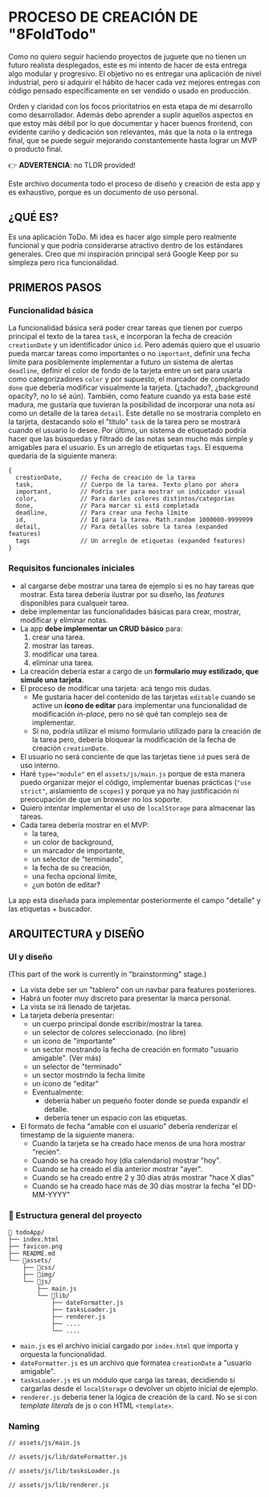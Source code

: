 # PROCESO DE CREACIÓN DE "8FoldTodo"

Como no quiero seguir haciendo proyectos de juguete que no tienen un futuro realista desplegados, este es mi intento de hacer de esta entrega algo modular y progresivo. El objetivo no es entregar una aplicación de nivel industrial, pero si adquirir el hábito de hacer cada vez mejores entregas con código pensado específicamente en ser vendido o usado en producción. 

Orden y claridad con los focos prioritatrios en esta etapa de mi desarrollo como desarrollador. Además debo aprender a suplir aquellos aspectos en que estoy más débil por lo que documentar y hacer buenos frontend, con evidente cariño y dedicación son relevantes, más que la nota o la entrega final, que se puede seguir mejorando constantemente hasta lograr un MVP o producto final.

👉 **ADVERTENCIA**: no TLDR provided!

Este archivo documenta todo el proceso de diseño y creación de esta app y es exhaustivo, porque es un documento de uso personal. 

## ¿QUÉ ES?

Es una aplicación ToDo. Mi idea es hacer algo simple pero realmente funcional y que podría considerarse atractivo dentro de los estándares generales. Creo que mi inspiración principal será Google Keep por su simpleza pero rica funcionalidad.

## PRIMEROS PASOS

### Funcionalidad básica

La funcionalidad básica será poder crear tareas que tienen por cuerpo principal el texto de la tarea `task`, e incorporan la fecha de creación `creationDate` y un identificador único `id`. Pero además quiero que el usuario pueda marcar tareas como importantes o no `important`, definir una fecha límite para posiblemente implementar a futuro un sistema de alertas `deadline`, definir el color de fondo de la tarjeta entre un set para usarla como categorizadores `color` y por supuesto, el marcador de completado `done` que debería modificar visualmente la tarjeta. (¿tachado?, ¿background opacity?, no lo sé aún). También, como feature cuando ya esta base esté madura, me gustaría que tuvieran la posibilidad de incorporar una nota así como un detalle de la tarea `detail`. Este detalle no se mostraría completo en la tarjeta, destacando solo el "titulo" `task` de la tarea pero se mostrará cuando el usuario lo desee. Por último, un sistema de etiquetado podría hacer que las búsquedas y filtrado de las notas sean mucho más simple y amigables para el usuario. Es un arreglo de etiquetas `tags`. El esquema quedaría de la siguiente manera:

```Js
{
  creationDate,     // Fecha de creación de la tarea
  task,             // Cuerpo de la tarea. Texto plano por ahora
  important,        // Podría ser para mostrar un indicador visual
  color,            // Para darles colores distintos/categorías
  done,             // Para marcar si está completada
  deadline,         // Para crear una fecha límite
  id,               // Id para la tarea. Math.random 1000000-9999999
  detail,           // Para detalles sobre la tarea (expanded features)
  tags              // Un arreglo de etiquetas (expanded features)
}
```

### Requisitos funcionales iniciales

- al cargarse debe mostrar una tarea de ejemplo si es no hay tareas que mostrar. Esta tarea debería ilustrar por su diseño, las _features_ disponibles para cualqueir tarea.
- debe implementar las funcionalidades básicas para crear, mostrar, modificar y eliminar notas.
- La app **debe implementar un CRUD básico** para:  
  1. crear una tarea.
  1. mostrar las tareas. 
  1. modificar una tarea.  
  1. eliminar una tarea. 
- La creación debería estar a cargo de un **formulario muy estilizado, que simule una tarjeta**.
- El proceso de modificar una tarjeta: acá tengo mis dudas.
  - Me gustaría hacer del contenido de las tarjetas `editable` cuando se active un **ícono de editar** para implementar una funcionalidad de modificación _in-place_, pero no sé qué tan complejo sea de implementar.
  - Si no, podría utilizar el mismo formulario utilizado para la creación de la tarea pero, debería bloquear la modificación de la fecha de creación `creationDate`.
- El usuario no será conciente de que las tarjetas tiene `id` pues será de uso interno.
- Haré `type="module"` en el `assets/js/main.js` porque de esta manera puedo organizar mejor el código, implementar buenas prácticas (`"use strict"`, aislamiento de `scopes`) y porque ya no hay justificación ni preocupación de que un browser no los soporte.
- Quiero intentar implementar el uso de `localStorage` para almacenar las tareas.
- Cada tarea debería mostrar en el MVP: 
  - la tarea, 
  - un color de background, 
  - un marcador de importante,
  - un selector de "terminado",
  - la fecha de su creación,
  - una fecha opcional límite,
  - ¿un botón de editar?

La app está diseñada para implementar posteriormente el campo "detalle" y las etiquetas + buscador.


## ARQUITECTURA y DISEÑO

### UI y diseño

(This part of the work is currently in "brainstorming" stage.)

- La vista debe ser un "tablero" con un navbar para features posteriores.
- Habrá un footer muy discreto para presentar la marca personal.
- La vista se irá llenado de tarjetas.
- La tarjeta debería presentar:
  - un cuerpo principal donde escribir/mostrar la tarea.
  - un selector de colores seleccionado. (no libre)
  - un ícono de "importante"
  - un sector mostrando la fecha de creación en formato "usuario amigable". (Ver más)
  - un selector de "terminado"
  - un sector mostrndo la fecha límite
  - un ícono de "editar"
  - Eventualmente:
    - debería haber un pequeño footer donde se pueda expandir el detalle.
    - debería tener un espacio con las etiquetas. 
- El formato de fecha "amable con el usuario" debería renderizar el timestamp de la siguiente manera:
  - Cuando la tarjeta se ha creado hace menos de una hora mostrar "recién".
  - Cuando se ha creado hoy (día calendario) mostrar "hoy".
  - Cuando se ha creado el día anterior mostrar "ayer".
  - Cuando se ha creado entre 2 y 30 días atrás mostrar "hace X días"
  - Cuando se ha creado hace más de 30 días mostrar la fecha "el DD-MM-YYYY"


### 📁 Estructura general del proyecto

```
📁 todoApp/  
├── index.html  
├── favicon.png  
├── README.md  
└── 📁assets/  
    ├── 📁css/  
    ├── 📁img/  
    └── 📁js/
        ├── main.js
        └── 📁lib/
            ├── dateFormatter.js
            ├── tasksLoader.js  
            ├── renderer.js  
            ├── ....  
            └── ....  
```

- `main.js` es el archivo inicial cargado por `index.html` que importa y orquesta la funcionalidad.
- `dateFormatter.js` es un archivo que formatea `creationDate` a "usuario amigable".
- `tasksLoader.js` es un módulo que carga las tareas, decidiendo si cargarlas desde el `localStorage` o devolver un objeto inicial de ejemplo.
- `renderer.js` deberia tener la lógica de creación de la card. No se si con _template literals_ de js o con HTML `<template>`.


### Naming

```Js
// assets/js/main.js
```

```Js
// assets/js/lib/dateFormatter.js
```

```Js
// assets/js/lib/tasksLoader.js
```

```Js
// assets/js/lib/renderer.js
```